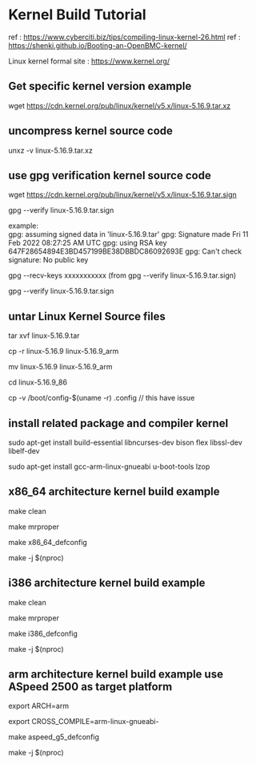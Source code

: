 #  Kernel Build Tutorial 
ref : https://www.cyberciti.biz/tips/compiling-linux-kernel-26.html
ref : https://shenki.github.io/Booting-an-OpenBMC-kernel/

Linux kernel formal site :  https://www.kernel.org/ 

##  Get specific kernel version example 
wget https://cdn.kernel.org/pub/linux/kernel/v5.x/linux-5.16.9.tar.xz  


## uncompress kernel source code 
unxz -v linux-5.16.9.tar.xz


## use gpg verification kernel source code 
wget https://cdn.kernel.org/pub/linux/kernel/v5.x/linux-5.16.9.tar.sign

gpg --verify linux-5.16.9.tar.sign

example:  
gpg: assuming signed data in 'linux-5.16.9.tar'
gpg: Signature made Fri 11 Feb 2022 08:27:25 AM UTC
gpg:                using RSA key 647F28654894E3BD457199BE38DBBDC86092693E
gpg: Can't check signature: No public key

gpg --recv-keys xxxxxxxxxxx  (from gpg --verify linux-5.16.9.tar.sign)


gpg --verify linux-5.16.9.tar.sign

##  untar Linux Kernel Source files  

tar xvf linux-5.16.9.tar

cp -r linux-5.16.9 linux-5.16.9_arm

mv    linux-5.16.9 linux-5.16.9_arm

cd linux-5.16.9_86 

cp -v /boot/config-$(uname -r) .config   // this have issue 

## install related package and compiler kernel 

sudo apt-get install build-essential libncurses-dev bison flex libssl-dev libelf-dev

sudo apt-get install gcc-arm-linux-gnueabi u-boot-tools lzop 

## x86_64 architecture kernel build example 

make clean

make mrproper

make x86_64_defconfig

make -j $(nproc)

## i386 architecture kernel build example 

make clean

make mrproper

make i386_defconfig

make -j $(nproc)

## arm architecture kernel build example use ASpeed 2500 as target platform

export ARCH=arm

export CROSS_COMPILE=arm-linux-gnueabi-

make aspeed_g5_defconfig

make -j $(nproc)